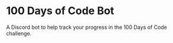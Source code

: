 # 100 Days of Code Bot

A Discord bot to help track your progress in the 100 Days of Code challenge.
